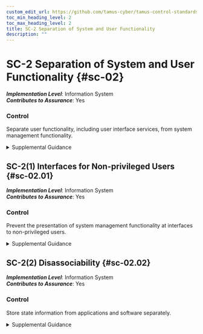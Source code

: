 ```yaml
---
custom_edit_url: https://github.com/tamus-cyber/tamus-control-standards/tree/main/content/tamus.edu/TAMUS_profile.xml
toc_min_heading_level: 2
toc_max_heading_level: 2
title: SC-2 Separation of System and User Functionality
description: ""
---
```


# SC-2 Separation of System and User Functionality {#sc-02}

_**Implementation Level**_: Information System\
_**Contributes to Assurance**_: Yes

### Control

Separate user functionality, including user interface services, from system management functionality.


<details><summary>Supplemental Guidance</summary>System management functionality includes functions that are necessary to administer databases, network components, workstations, or servers. These functions typically require privileged user access. The separation of user functions from system management functions is physical or logical. Organizations may separate system management functions from user functions by using different computers, instances of operating systems, central processing units, or network addresses; by employing virtualization techniques; or some combination of these or other methods. Separation of system management functions from user functions includes web administrative interfaces that employ separate authentication methods for users of any other system resources. Separation of system and user functions may include isolating administrative interfaces on different domains and with additional access controls. The separation of system and user functionality can be achieved by applying the systems security engineering design principles in [SA-8](/catalog/sa/sa-08#sa-08) , including [SA-8(1)](/catalog/sa/sa-08#sa-08.01), [SA-8(3)](/catalog/sa/sa-08#sa-08.03), [SA-8(4)](/catalog/sa/sa-08#sa-08.04), [SA-8(10)](/catalog/sa/sa-08#sa-08.10), [SA-8(12)](/catalog/sa/sa-08#sa-08.12), [SA-8(13)](/catalog/sa/sa-08#sa-08.13), [SA-8(14)](/catalog/sa/sa-08#sa-08.14) , and [SA-8(18)](/catalog/sa/sa-08#sa-08.18).</details>


## SC-2(1) Interfaces for Non-privileged Users {#sc-02.01}

_**Implementation Level**_: Information System\
_**Contributes to Assurance**_: Yes

### Control

Prevent the presentation of system management functionality at interfaces to non-privileged users.


<details><summary>Supplemental Guidance</summary>Preventing the presentation of system management functionality at interfaces to non-privileged users ensures that system administration options, including administrator privileges, are not available to the general user population. Restricting user access also prohibits the use of the grey-out option commonly used to eliminate accessibility to such information. One potential solution is to withhold system administration options until users establish sessions with administrator privileges.</details>


## SC-2(2) Disassociability {#sc-02.02}

_**Implementation Level**_: Information System\
_**Contributes to Assurance**_: Yes

### Control

Store state information from applications and software separately.


<details><summary>Supplemental Guidance</summary>If a system is compromised, storing applications and software separately from state information about users’ interactions with an application may better protect individuals’ privacy.</details>
